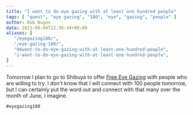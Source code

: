 ```yaml
---
title: "I want to do eye gazing with at least one hundred people"
tags: [ "quest", "eye gazing", "100", "eye", "gazing", "people" ]
author: Rob Nugen
date: 2021-06-04T12:36:44+09:00
aliases: [
   "/eyegazing100/",
   "/eye-gazing-100/",
   "04want-to-do-eye-gazing-with-at-least-one-hundred-people",
   "i-want-to-do-eye-gazing-with-at-least-one-hundred-people",
]
---
```


Tomorrow I plan to go to Shibuya to offer [Free Eye Gazing](/events/2021/06/05free-eye-gazing-near-shibuya-crossing/) with people
who are willing to try.  I don't know that I will connect with 100 people tomorrow,
but I can certainly put the word out and connect with that many over
the month of June, I imagine.

    #eyegazing100
